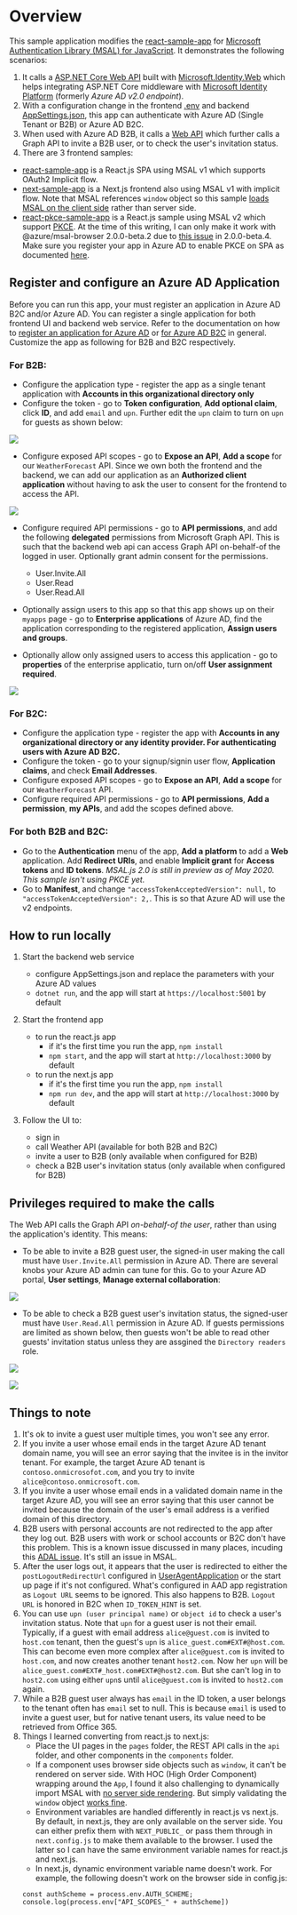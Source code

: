 # Overview

This sample application modifies the [react-sample-app](https://github.com/AzureAD/microsoft-authentication-library-for-js/tree/dev/samples/react-sample-app) for [Microsoft Authentication Library (MSAL) for JavaScript](https://github.com/AzureAD/microsoft-authentication-library-for-js). It demonstrates the following scenarios:

1. It calls a [ASP.NET Core Web API](aspnet-core-webapi/Controllers/WeatherForecastController.cs) built with [Microsoft.Identity.Web](https://github.com/AzureAD/microsoft-identity-web) which helps integrating ASP.<span></span>NET Core middleware with [Microsoft Identity Platform](https://docs.microsoft.com/en-us/azure/active-directory/develop/) (formerly _Azure AD v2.0 endpoint_).
2. With a configuration change in the frontend [.env](react-sample-app/.env.sample) and backend [AppSettings.json](aspnet-core-webapi/appsettings.json), this app can authenticate with Azure AD (Single Tenant or B2B) or Azure AD B2C.
3. When used with Azure AD B2B, it calls a [Web API](aspnet-core-webapi/Controllers/UserController.cs) which further calls a Graph API to invite a B2B user, or to check the user's invitation status.
4. There are 3 frontend samples:
  * [react-sample-app](react-sample-app) is a React.js SPA using MSAL v1 which supports OAuth2 Implicit flow.
  * [next-sample-app](next-sample-app) is a Next.js frontend also using MSAL v1 with implicit flow. Note that MSAL references `window` object so this sample [loads MSAL on the client side](next-sample-app/components/auth-utils.js#L39) rather than server side. 
  * [react-pkce-sample-app](react-pkce-sample-app) is a React.js sample using MSAL v2 which support [PKCE](https://oauth.net/2/pkce/). At the time of this writing, I can only make it work with @azure/msal-browser 2.0.0-beta.2 due to [this issue](https://github.com/AzureAD/microsoft-authentication-library-for-js/issues/1846) in 2.0.0-beta.4. Make sure you register your app in Azure AD to enable PKCE on SPA as documented [here](https://docs.microsoft.com/en-us/azure/active-directory/develop/quickstart-v2-javascript-auth-code). 

## Register and configure an Azure AD Application
Before you can run this app, your must register an application in Azure AD B2C and/or Azure AD. You can register a single application for both frontend UI and backend web service. Refer to the documentation on how to [register an application for Azure AD](https://docs.microsoft.com/en-us/azure/active-directory/develop/quickstart-register-app) or [for Azure AD B2C](https://docs.microsoft.com/en-us/azure/active-directory-b2c/tutorial-register-applications?tabs=app-reg-ga) in general. Customize the app as following for B2B and B2C respectively.

### For B2B:
* Configure the application type - register the app as a single tenant application with **Accounts in this organizational directory only**
* Configure the token - go to **Token configuration**, **Add optional claim**, click **ID**, and add `email` and `upn`. Further edit the `upn` claim to turn on `upn` for guests as shown below:

![](images/upn_for_guests.png)

* Configure exposed API scopes - go to **Expose an API**, **Add a scope** for our `WeatherForecast` API. Since we own both the frontend and the backend, we can add our application as an **Authorized client application** without having to ask the user to consent for the frontend to access the API. 

![](images/preauthorized.png)

* Configure required API permissions - go to **API permissions**, and add the following **delegated** permissions from Microsoft Graph API. This is such that the backend web api can access Graph API on-behalf-of the logged in user. Optionally grant admin consent for the permissions.
    * User.Invite.All
    * User.Read
    * User.Read.All

* Optionally assign users to this app so that this app shows up on their `myapps` page - go to **Enterprise applications** of Azure AD, find the application corresponding to the registered application, **Assign users and groups**.
* Optionally allow only assigned users to access this application - go to **properties** of the enterprise applicatio, turn on/off **User assignment required**. 

![](images/user_assignment_required.png)

### For B2C:
* Configure the application type - register the app with **Accounts in any organizational directory or any identity provider. For authenticating users with Azure AD B2C.**
* Configure the token - go to your signup/signin user flow, **Application claims**, and check **Email Addresses**. 
* Configure exposed API scopes - go to **Expose an API**, **Add a scope** for our `WeatherForecast` API. 
* Configure required API permissions - go to **API permissions**, **Add a permission**, **my APIs**, and add the scopes defined above.

### For both B2B and B2C:
* Go to the **Authentication** menu of the app, **Add a platform** to add a **Web** application. Add **Redirect URIs**, and enable **Implicit grant** for **Access tokens** and **ID tokens**. _MSAL.js 2.0 is still in preview as of May 2020. This sample isn't using PKCE yet._
* Go to **Manifest**, and change `"accessTokenAcceptedVersion": null,` to `"accessTokenAcceptedVersion": 2,`. This is so that Azure AD will use the v2 endpoints.

## How to run locally
1. Start the backend web service
    * configure AppSettings.json and replace the parameters with your Azure AD values
    * `dotnet run`, and the app will start at `https://localhost:5001` by default

2. Start the frontend app
    * to run the react.js app
        * if it's the first time you run the app, `npm install`
        * `npm start`, and the app will start at `http://localhost:3000` by default
    * to run the next.js app
        * if it's the first time you run the app, `npm install`
        * `npm run dev`, and the app will start at `http://localhost:3000` by default

3. Follow the UI to: 
    * sign in
    * call Weather API (available for both B2B and B2C)
    * invite a user to B2B (only available when configured for B2B)
    * check a B2B user's invitation status (only available when configured for B2B)

## Privileges required to make the calls
The Web API calls the Graph API _on-behalf-of the user_, rather than using the application's identity. This means:
* To be able to invite a B2B guest user, the signed-in user making the call must have `User.Invite.All` permission in Azure AD. There are several knobs your Azure AD admin can tune for this. Go to your Azure AD portal, **User settings**, **Manage external collaboration**:

![](images/invite_settings.png)

* To be able to check a B2B guest user's invitation status, the signed-user must have `User.Read.All` permission in Azure AD. If guests permissions are limited as shown below, then guests won't be able to read other guests' invitation status unless they are assgined the `Directory readers` role.

![](images/guest_limited.png)

![](images/assigned_roles.png)

## Things to note
1. It's ok to invite a guest user multiple times, you won't see any error.
2. If you invite a user whose email ends in the target Azure AD tenant domain name, you will see an error saying that the invitee is in the invitor tenant. For example, the target Azure AD tenant is `contoso.onmicrosofot.com`, and you try to invite `alice@contoso.onmicrosoft.com`.
3. If you invite a user whose email ends in a validated domain name in the target Azure AD, you will see an error saying that this user cannot be invited because the domain of the user's email address is a verified domain of this directory.
4. B2B users with personal accounts are not redirected to the app after they log out. B2B users with work or school accounts or B2C don't have this problem. This is a known issue discussed in many places, incuding this [ADAL issue](https://github.com/AzureAD/azure-activedirectory-library-for-js/issues/811#issue-366332243). It's still an issue in MSAL.
5. After the user logs out, it appears that the user is redirected to either the `postLogoutRedirectUrl` configured in [UserAgentApplication](react-sample-app/src/auth-utils.js#L45) or the start up page if it's not configured. What's configured in AAD app registration as `Logout URL` seems to be ignored. This also happens to B2B. `Logout URL` is honored in B2C when `ID_TOKEN_HINT` is set.
6. You can use `upn (user principal name)` or `object id` to check a user's invitation status. Note that `upn` for a guest user is not their email. Typically, if a guest with email address `alice@guest.com` is invited to `host.com` tenant, then the guest's `upn` is `alice_guest.com#EXT#@host.com`. This can become even more complex after `alice@guest.com` is invited to `host.com`, and now creates another tenant `host2.com`. Now her `upn` will be `alice_guest.com#EXT#_host.com#EXT#@host2.com`. But she can't log in to `host2.com` using either `upn`s until `alice@guest.com` is invited to `host2.com` again.
7. While a B2B guest user always has `email` in the ID token, a user belongs to the tenant often has `email` set to null. This is because `email` is used to invite a guest user, but for native tenant users, its value need to be retrieved from Office 365.
8. Things I learned converting from react.js to next.js:
    * Place the UI pages in the `pages` folder, the REST API calls in the `api` folder, and other components in the `components` folder.
    * If a component uses browser side objects such as `window`, it can't be rendered on server side. With HOC (High Order Component) wrapping around the `App`, I found it also challenging to dynamically import MSAL with [no server side rendering](https://nextjs.org/docs/advanced-features/dynamic-import#with-no-ssr). But simply validating the `window` object [works fine](next-sample-app/components/auth-utils.js#L39).
    * Environment variables are handled differently in react.js vs next.js. By default, in next.js, they are only available on the server side. You can either prefix them with `NEXT_PUBLIC_` or pass them through in `next.config.js` to make them available to the browser. I used the latter so I can have the same environment variable names for react.js and next.js.
    * In next.js, dynamic environment variable name doesn't work. For example, the following doesn't work on the browser side in config.js:
    ```
    const authScheme = process.env.AUTH_SCHEME;
    console.log(process.env["API_SCOPES_" + authScheme])  
    ```
